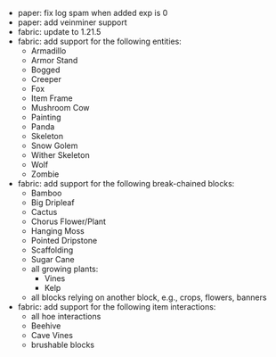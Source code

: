 - paper: fix log spam when added exp is 0
- paper: add veinminer support
- fabric: update to 1.21.5
- fabric: add support for the following entities:
  - Armadillo
  - Armor Stand
  - Bogged
  - Creeper
  - Fox
  - Item Frame
  - Mushroom Cow
  - Painting
  - Panda
  - Skeleton
  - Snow Golem
  - Wither Skeleton
  - Wolf
  - Zombie
- fabric: add support for the following break-chained blocks:
  - Bamboo
  - Big Dripleaf
  - Cactus
  - Chorus Flower/Plant
  - Hanging Moss
  - Pointed Dripstone
  - Scaffolding
  - Sugar Cane
  - all growing plants: 
    - Vines
    - Kelp
  - all blocks relying on another block, e.g., crops, flowers, banners
- fabric: add support for the following item interactions:
  - all hoe interactions
  - Beehive
  - Cave Vines
  - brushable blocks